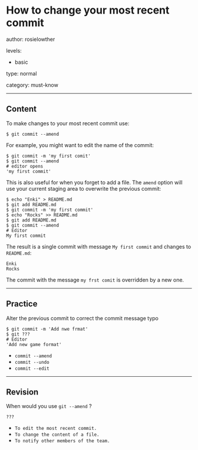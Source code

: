 # How to change your most recent commit 
author: rosielowther

levels:

  - basic

type: normal

category: must-know

---
## Content

To make changes to your most recent commit use:
```
$ git commit --amend
```
For example, you might want to edit the name of the commit:
```
$ git commit -m 'my first comit'
$ git commit --amend
# editor opens
'my first commit'
```
This is also useful for when you forget to add a file. The `amend` option will use your current staging area to overwrite the previous commit:
```
$ echo "Enki" > README.md
$ git add README.md
$ git commit -m 'my first commit'
$ echo "Rocks" >> README.md
$ git add README.md
$ git commit --amend
# Editor
My first commit
```

The result is a single commit with message `My first commit` and changes to `README.md`:
```
Enki
Rocks
```
The commit with the message `my frst comit` is overridden by a new one.

---
## Practice

Alter the previous commit to correct the commit message typo
```
$ git commit -m 'Add nwe frmat'
$ git ???
# Editor
'Add new game format'
```
* `commit --amend`
* `commit --undo`
* `commit --edit`

---
## Revision

When would you use `git --amend` ?
```
??? 
```
* `To edit the most recent commit.`
* `To change the content of a file.`
* `To notify other members of the team.`